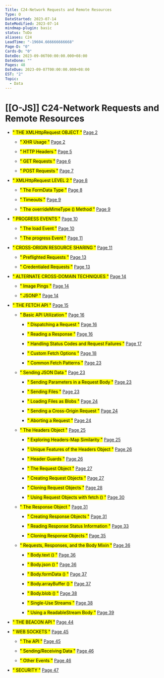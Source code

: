 ```yaml
---
Title: C24-Network Requests and Remote Resources
Type: O
DateStarted: 2023-07-14
DateModified: 2023-07-14
mindmap-plugin: basic
status: ToDo
aliases: C24
LeadTime: "-19604.666666666668"
Page-D: "0"
Cards-D: "0"
DateDo: 2023-09-06T00:00:00.000+08:00
DateDone: ""
Pages: 48
DateDue: 2023-09-07T00:00:00.000+08:00
EST: "2"
Topic:
  - Data
---
```


# [[O-JS]] C24-Network Requests and Remote Resources

- <mark class="hltr-gray ">" THE XMLHttpRequest OBJECT "</mark> [Page 2 ](zotero://open-pdf/library/items/U5SZ8N2F?page=2&annotation=BFPL3WGT)

  - <mark class="hltr-gray ">" XHR Usage "</mark> [Page 2 ](zotero://open-pdf/library/items/U5SZ8N2F?page=2&annotation=FJYJ39DM)

  - <mark class="hltr-gray ">" HTTP Headers "</mark> [Page 5 ](zotero://open-pdf/library/items/U5SZ8N2F?page=5&annotation=EUQIP3NK)

  - <mark class="hltr-gray ">" GET Requests "</mark> [Page 6 ](zotero://open-pdf/library/items/U5SZ8N2F?page=6&annotation=CIEU35G7)

  - <mark class="hltr-gray ">" POST Requests "</mark> [Page 7 ](zotero://open-pdf/library/items/U5SZ8N2F?page=7&annotation=Q8WGZC8U)

- <mark class="hltr-gray ">" XMLHttpRequest LEVEL 2 "</mark> [Page 8 ](zotero://open-pdf/library/items/U5SZ8N2F?page=8&annotation=6DGGXKC7)

  - <mark class="hltr-gray ">" The FormData Type "</mark> [Page 8 ](zotero://open-pdf/library/items/U5SZ8N2F?page=8&annotation=F7YDYXT9)

  - <mark class="hltr-gray ">" Timeouts "</mark> [Page 9 ](zotero://open-pdf/library/items/U5SZ8N2F?page=9&annotation=MXHEA36C)

  - <mark class="hltr-gray ">" The overrideMimeType () Method "</mark> [Page 9 ](zotero://open-pdf/library/items/U5SZ8N2F?page=9&annotation=VMIZ9Z3A)

- <mark class="hltr-gray ">" PROGRESS EVENTS "</mark> [Page 10 ](zotero://open-pdf/library/items/U5SZ8N2F?page=10&annotation=HZY89FKI)

  - <mark class="hltr-gray ">" The load Event "</mark> [Page 10 ](zotero://open-pdf/library/items/U5SZ8N2F?page=10&annotation=MXGK8Z36)

  - <mark class="hltr-gray ">" The progress Event "</mark> [Page 11 ](zotero://open-pdf/library/items/U5SZ8N2F?page=11&annotation=A4B7LL5V)

- <mark class="hltr-gray ">" CROSS-ORIGIN RESOURCE SHARING "</mark> [Page 11 ](zotero://open-pdf/library/items/U5SZ8N2F?page=11&annotation=ZYTRV833)

  - <mark class="hltr-gray ">" Preflighted Requests "</mark> [Page 13 ](zotero://open-pdf/library/items/U5SZ8N2F?page=13&annotation=2AHSHITW)

  - <mark class="hltr-gray ">" Credentialed Requests "</mark> [Page 13 ](zotero://open-pdf/library/items/U5SZ8N2F?page=13&annotation=3LD3D2MK)

- <mark class="hltr-gray ">" ALTERNATE CROSS-DOMAIN TECHNIQUES "</mark> [Page 14 ](zotero://open-pdf/library/items/U5SZ8N2F?page=14&annotation=69MMT6EV)

  - <mark class="hltr-gray ">" Image Pings "</mark> [Page 14 ](zotero://open-pdf/library/items/U5SZ8N2F?page=14&annotation=PKN7U3MF)

  - <mark class="hltr-gray ">" JSONP "</mark> [Page 14 ](zotero://open-pdf/library/items/U5SZ8N2F?page=14&annotation=5V9MNDVK)

- <mark class="hltr-gray ">" THE FETCH API "</mark> [Page 15 ](zotero://open-pdf/library/items/U5SZ8N2F?page=15&annotation=TMI63BIV)

  - <mark class="hltr-gray ">" Basic API Utilization "</mark> [Page 16 ](zotero://open-pdf/library/items/U5SZ8N2F?page=16&annotation=E3L2K7FZ)

    - <mark class="hltr-gray ">" Dispatching a Request "</mark> [Page 16 ](zotero://open-pdf/library/items/U5SZ8N2F?page=16&annotation=IWW24RVX)

    - <mark class="hltr-gray ">" Reading a Response "</mark> [Page 16 ](zotero://open-pdf/library/items/U5SZ8N2F?page=16&annotation=LEJC6T7Y)

    - <mark class="hltr-gray ">" Handling Status Codes and Request Failures "</mark> [Page 17 ](zotero://open-pdf/library/items/U5SZ8N2F?page=17&annotation=HRKJ67HT)

    - <mark class="hltr-gray ">" Custom Fetch Options "</mark> [Page 18 ](zotero://open-pdf/library/items/U5SZ8N2F?page=18&annotation=H7TC8HXJ)

    - <mark class="hltr-gray ">" Common Fetch Patterns "</mark> [Page 23 ](zotero://open-pdf/library/items/U5SZ8N2F?page=23&annotation=4WAE7VVK)

  - <mark class="hltr-gray ">" Sending JSON Data "</mark> [Page 23 ](zotero://open-pdf/library/items/U5SZ8N2F?page=23&annotation=L8TDJ94S)

    - <mark class="hltr-gray ">" Sending Parameters in a Request Body "</mark> [Page 23 ](zotero://open-pdf/library/items/U5SZ8N2F?page=23&annotation=UIW9XJ4L)

    - <mark class="hltr-gray ">" Sending Files "</mark> [Page 23 ](zotero://open-pdf/library/items/U5SZ8N2F?page=23&annotation=QRQXBTH8)

    - <mark class="hltr-gray ">" Loading Files as Blobs "</mark> [Page 24 ](zotero://open-pdf/library/items/U5SZ8N2F?page=24&annotation=AQ9BU4ZL)

    - <mark class="hltr-gray ">" Sending a Cross-Origin Request "</mark> [Page 24 ](zotero://open-pdf/library/items/U5SZ8N2F?page=24&annotation=UMYWT2F7)

    - <mark class="hltr-gray ">" Aborting a Request "</mark> [Page 24 ](zotero://open-pdf/library/items/U5SZ8N2F?page=24&annotation=4ZJPEQSB)

  - <mark class="hltr-gray ">" The Headers Object "</mark> [Page 25 ](zotero://open-pdf/library/items/U5SZ8N2F?page=25&annotation=Z6AR86PU)

    - <mark class="hltr-gray ">" Exploring Headers-Map Similarity "</mark> [Page 25 ](zotero://open-pdf/library/items/U5SZ8N2F?page=25&annotation=XHVTEP66)

    - <mark class="hltr-gray ">" Unique Features of the Headers Object "</mark> [Page 26 ](zotero://open-pdf/library/items/U5SZ8N2F?page=26&annotation=KFJKSTJR)

    - <mark class="hltr-gray ">" Header Guards "</mark> [Page 26 ](zotero://open-pdf/library/items/U5SZ8N2F?page=26&annotation=V9RN7VXR)

    - <mark class="hltr-gray ">" The Request Object "</mark> [Page 27 ](zotero://open-pdf/library/items/U5SZ8N2F?page=27&annotation=M8R3GIX8)

    - <mark class="hltr-gray ">" Creating Request Objects "</mark> [Page 27 ](zotero://open-pdf/library/items/U5SZ8N2F?page=27&annotation=CQGHKPLM)

    - <mark class="hltr-gray ">" Cloning Request Objects "</mark> [Page 28 ](zotero://open-pdf/library/items/U5SZ8N2F?page=28&annotation=886IEYYX)

    - <mark class="hltr-gray ">" Using Request Objects with fetch () "</mark> [Page 30 ](zotero://open-pdf/library/items/U5SZ8N2F?page=30&annotation=ZQBIRRQK)

  - <mark class="hltr-gray ">" The Response Object "</mark> [Page 31 ](zotero://open-pdf/library/items/U5SZ8N2F?page=31&annotation=PP8GVF83)

    - <mark class="hltr-gray ">" Creating Response Objects "</mark> [Page 31 ](zotero://open-pdf/library/items/U5SZ8N2F?page=31&annotation=D572GMSW)

    - <mark class="hltr-gray ">" Reading Response Status Information "</mark> [Page 33 ](zotero://open-pdf/library/items/U5SZ8N2F?page=33&annotation=ZEF3L5A8)

    - <mark class="hltr-gray ">" Cloning Response Objects "</mark> [Page 35 ](zotero://open-pdf/library/items/U5SZ8N2F?page=35&annotation=KTTDGIDB)

  - <mark class="hltr-gray ">" Requests, Responses, and the Body Mixin "</mark> [Page 36 ](zotero://open-pdf/library/items/U5SZ8N2F?page=36&annotation=WPKP4DMG)

    - <mark class="hltr-gray ">" Body.text () "</mark> [Page 36 ](zotero://open-pdf/library/items/U5SZ8N2F?page=36&annotation=EVMVPJDG)

    - <mark class="hltr-gray ">" Body.json () "</mark> [Page 36 ](zotero://open-pdf/library/items/U5SZ8N2F?page=36&annotation=K6QWHV9J)

    - <mark class="hltr-gray ">" Body.formData () "</mark> [Page 37 ](zotero://open-pdf/library/items/U5SZ8N2F?page=37&annotation=9HZY5YK7)

    - <mark class="hltr-gray ">" Body.arrayBuffer () "</mark> [Page 37 ](zotero://open-pdf/library/items/U5SZ8N2F?page=37&annotation=QWNQEQU2)

    - <mark class="hltr-gray ">" Body.blob () "</mark> [Page 38 ](zotero://open-pdf/library/items/U5SZ8N2F?page=38&annotation=YSETA8SM)

    - <mark class="hltr-gray ">" Single-Use Streams "</mark> [Page 38 ](zotero://open-pdf/library/items/U5SZ8N2F?page=38&annotation=Z4653FYK)

    - <mark class="hltr-gray ">" Using a ReadableStream Body "</mark> [Page 39 ](zotero://open-pdf/library/items/U5SZ8N2F?page=39&annotation=SXDHCVGS)

- <mark class="hltr-gray ">" THE BEACON API "</mark> [Page 44 ](zotero://open-pdf/library/items/U5SZ8N2F?page=44&annotation=DA9XDE9P)

- <mark class="hltr-gray ">" WEB SOCKETS "</mark> [Page 45 ](zotero://open-pdf/library/items/U5SZ8N2F?page=45&annotation=PC6C64LI)

  - <mark class="hltr-gray ">" The API "</mark> [Page 45 ](zotero://open-pdf/library/items/U5SZ8N2F?page=45&annotation=N2BYNIWY)

  - <mark class="hltr-gray ">" Sending/Receiving Data "</mark> [Page 46 ](zotero://open-pdf/library/items/U5SZ8N2F?page=46&annotation=QULRGYS7)

  - <mark class="hltr-gray ">" Other Events "</mark> [Page 46 ](zotero://open-pdf/library/items/U5SZ8N2F?page=46&annotation=RA34E6GX)

- <mark class="hltr-gray ">" SECURITY "</mark> [Page 47 ](zotero://open-pdf/library/items/U5SZ8N2F?page=47&annotation=IQ9DHXUV)
